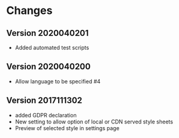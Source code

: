 # Changes

## Version 2020040201

- Added automated test scripts
## Version 2020040200

- Allow language to be specified #4

## Version 2017111302
*  added GDPR declaration
*  New setting to allow option of local or CDN served style sheets
*  Preview of selected style in settings page
